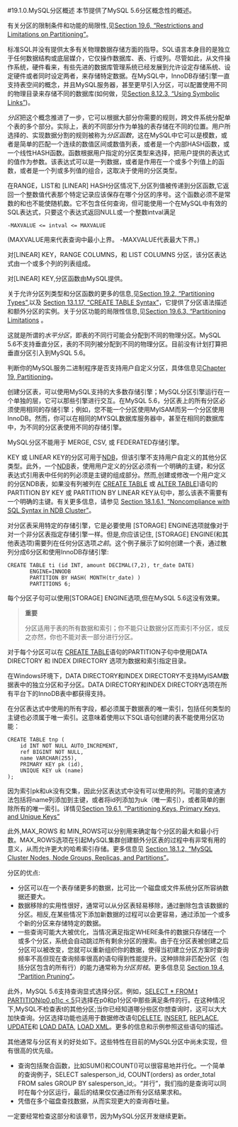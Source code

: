 #19.1.0.MySQL分区概述
本节提供了MySQL 5.6分区概念性的概述。　　　　

有关分区的限制条件和功能的局限性,见[Section 19.6, “Restrictions and Limitations on Partitioning”](./19.06.00_Restrictions_and_Limitations_on_Partitioning.md)。

标准SQL并没有提供太多有关物理数据存储方面的指导。SQL语言本身目的是独立于任何数据结构或底层媒介，它仅操作数据库、表、行或列。尽管如此，从文件操作系统，硬件看来，有些先进的数据库管理系统已经发展到允许设定存储系统、设定硬件或者同时设定两者，来存储特定数据。在MySQL中，InnoDB存储引擎一直支持表空间的概念，并且MySQL服务器，甚至更早引入分区，可以配置使用不同的物理目录来存储不同的数据库(如何做，见[Section 8.12.3, “Using Symbolic Links”][08.12.03])。

*分区*把这个概念推进了一步，它可以根据大部分你需要的规则，跨文件系统分配单个表的多个部分。实际上，表的不同部分作为单独的表存储在不同的位置。用户所选择的、实现数据分割的规则被称为*分区函数*，这在MySQL中它可以是模数，或者是简单的匹配一个连续的数值区间或数值列表，或者是一个内部HASH函数，或一个线性HASH函数。函数根据用户指定的分区类型来选择，把用户提供的表达式的值作为参数。该表达式可以是一列数据，或者是作用在一个或多个列值上的函数，或者是一个列或多列值的组合，这取决于使用的分区类型。

在RANGE，LIST和 [LINEAR] HASH分区情况下,分区列值被传递到分区函数,它返回一个整数值代表那个特定记录应该保存在哪个分区的序号。这个函数必须不是常数的和也不能使随机数。它不包含任何查询，但可能使用一个在MySQL中有效的SQL表达式，只要这个表达式返回NULL或一个整数intval满足
     
    -MAXVALUE <= intval <= MAXVALUE
(MAXVALUE用来代表查询中最小上界。 -MAXVALUE代表最大下界。)

对[LINEAR] KEY，RANGE COLUMNS，和 LIST COLUMNS 分区，该分区表达式由一个或多个列的列表组成。　　　　

对[LINEAR] KEY,分区函数由MySQL提供。

关于允许分区列类型和分区函数的更多的信息,见[Section 19.2, “Partitioning Types”](./19.02.00_Partitioning_Types.md),以及 [Section 13.1.17, “CREATE TABLE Syntax”][13.01.17]，它提供了分区语法描述和额外分区的实例。关于分区功能的局限性信息,见[Section 19.6.3, “Partitioning Limitations](./19.06.03_Partitioning_Limitations.md) 。　　　　

这就是所谓的*水平分区*，即表的不同行可能会分配到不同的物理分区。MySQL 5.6不支持垂直分区，表的不同列被分配到不同的物理分区。目前没有计划打算把垂直分区引入到MySQL 5.6。

判断你的MySQL服务二进制程序是否支持用户自定义分区，具体信息见[Chapter 19, Partitioning](./19.00.00_Partitioning.md)。　　　　

创建分区表，可以使用MySQL支持的大多数存储引擎；MySQL分区引擎运行在一个单独的层，它可以那些引擎进行交互。在MySQL 5.6，分区表上的所有分区必须使用相同的存储引擎；例如，您不能一个分区使用MyISAM而另一个分区使用InnoDB。然而，你可以在相同的MYSQL数据库服务器中，甚至在相同的数据库中，为不同的分区表使用不同的存储引擎。

MySQL分区不能用于 MERGE, CSV, 或 FEDERATED存储引擎。　　　　

KEY 或 LINEAR KEY的分区可用于[NDB][18.00.00]，但该引擎不支持用户自定义的其他分区类型。此外，一个[NDB][18.00.00]表，使用用户定义的分区必须有一个明确的主键，和分区表达式引用表中任何的列必须是主键的组成部分。然而,创建或修改一个用户定义的分区NDB表，如果没有列被列在 [CREATE TABLE][13.01.17] 或 [ALTER TABLE][13.01.07]]语句的PARTITION BY KEY 或 PARTITION BY LINEAR KEY从句中，那么该表不需要有一个明确的主键。有关更多信息，请参见 [Section 18.1.6.1, “Noncompliance with SQL Syntax in NDB Cluster”][18.01.06]。

对分区表采用特定的存储引擎，它是必要使用 [STORAGE] ENGINE选项就像对于对一个非分区表指定存储引擎一样。但是,你应该记住, [STORAGE] ENGINE(和其他表选项)需要列在任何分区选项*之前*。这个例子展示了如何创建一个表，通过散列分成6分区和使用InnoDB存储引擎:

    CREATE TABLE ti (id INT, amount DECIMAL(7,2), tr_date DATE)
		   ENGINE=INNODB
		   PARTITION BY HASH( MONTH(tr_date) )
		   PARTITIONS 6;

每个分区子句可以使用[STORAGE] ENGINE选项,但在MySQL 5.6这没有效果。


>**重要**
>
>分区适用于表的所有数据和索引；你不能只让数据分区而索引不分区，或反之亦然，你也不能对表一部分进行分区。

对于每个分区可以在 [CREATE TABLE][13.01.17]语句的PARTITION子句中使用DATA DIRECTORY 和 INDEX DIRECTORY 选项为数据和索引指定目录。

在Windows环境下，DATA DIRECTORY和INDEX DIRECTORY不支持MyISAM数据表中的独立分区和子分区。DATA DIRECTORY和INDEX DIRECTORY选项在所有平台下的InnoDB表中都获得支持。

在分区表达式中使用的所有字段，都必须属于数据表的唯一索引，包括任何类型的主键也必须属于唯一索引。这意味着使用以下SQL语句创建的表不能使用分区功能：

	CREATE TABLE tnp (
		id INT NOT NULL AUTO_INCREMENT,
		ref BIGINT NOT NULL,
		name VARCHAR(255),
		PRIMARY KEY pk (id),
		UNIQUE KEY uk (name)
	);

因为索引pk和uk没有交集，因此分区表达式中没有可以使用的列。可能的变通方法包括将name列添加到主键，或者将id列添加为uk（唯一索引），或者简单的删除所有的唯一索引。详情见[Section 19.6.1, “Partitioning Keys, Primary Keys, and Unique Keys”](./19.06.01_Partitioning_Keys_Primary_Keys_and_Unique_Keys.md)


此外,MAX_ROWS 和 MIN_ROWS可以分别用来确定每个分区的最大和最小行数。MAX_ROWS选项在引起MySQL集群创建额外分区表的过程中有非常有用的意义，从而允许更大的哈希索引存储。更多信息见 [Section 18.1.2, “MySQL Cluster Nodes, Node Groups, Replicas, and Partitions”][18.01.02]。　　　　

分区的优点:

- 分区可以在一个表存储更多的数据，比可比一个磁盘或文件系统分区所容纳数据还要大。　　　　
- 数据移除的实用性很好，通常可以从分区表轻易移除，通过删除包含该数据的分区。相反,在某些情况下添加新数据的过程可以会更容易，通过添加一个或多个新的分区来存储特定的数据。　　　　
- 一些查询可能大大被优化，当情况满足指定WHERE条件的数据只存储在一个或多个分区，系统会自动跳过所有剩余分区的搜索。由于在分区表被创建之后分区可以被改变，您就可以重新组织你的数据，使得当初建立分区方案时查询频率不高但现在查询频率很高的语句得到性能提升。这种排除非匹配分区（包括分区包含的所有行）的能力通常称为*分区剪枝*。更多信息见 [Section 19.4, “Partition Pruning”](./19.04.00_Partition_Pruning.md)。

此外，MySQL 5.6支持查询显式选择分区。例如，[SELECT * FROM t PARTITION(p0,p1)c < 5][13.02.09]只选择在p0和p1分区中那些满足条件的行。在这种情况下,MySQL不检查表t的其他分区;当你已经知道哪分些区你想查询时，这可以大大加快查询。分区选择功能也适用于数据修改语句[DELETE][13.02.02], [INSERT][13.02.05], [REPLACE][13.02.08], [UPDATE][13.02.11]和 [LOAD DATA][13.02.06], [LOAD XML][13.02.07]。更多的信息和示例参照这些语句的描述。

其他通常与分区有关的好处如下。这些特性在目前的MySQL分区中尚未实现，但有很高的优先级。


- 查询包括聚合函数，比如SUM()和COUNT()可以很容易地并行化。一个简单的查询例子，SELECT salesperson_id, COUNT(orders) as order_total FROM sales GROUP BY salesperson_id;。“并行”，我们指的是查询可以同时在每个分区运行，最后的结果仅仅通过所有分区结果求和。
- 凭借在多个磁盘查找数据，从而实现更大的查询吞吐量。

一定要经常检查这部分和该章节，因为MySQL分区开发继续更新。

[08.12.03]:../Chapter_08/08.12.03_Optimizing_Disk_I/O.md
[18.00.00]:../Chapter_18/18.00.00_MySQL_NDB_Cluster_7.3_and_NDB_Cluster_7.4.md
[13.01.17]:../Chapter_13/13.01.17_CREATE_TABLE_Syntax.md
[13.01.07]:../Chapter_13/13.01.07_ALTER_TABLE_Partition_Operations.md#13.1.7.1
[18.01.06]:../Chapter_18/18.01.06_Known_Limitations_of_NDB_Cluster.md#18.1.6.1
[18.01.02]:../Chapter_18/18.01.02_MySQL_Cluster_Nodes,_Node_Groups,_Replicas,_and_Partitions.md
[13.02.09]:../Chapter_13/13.02.09_SELECT_Syntax.md
[13.02.02]:../Chapter_13/13.02.02_DELETE_Syntax.md
[13.02.05]:../Chapter_13/13.02.05_INSERT_Syntax.md
[13.02.08]:../Chapter_13/13.02.08_REPLACE_Syntax.md
[13.02.11]:../Chapter_13/13.02.11_UPDATE_Syntax.md
[13.02.06]:../Chapter_13/13.02.06_LOAD_DATA_INFILE_Syntax.md
[13.02.07]:../Chapter_13/13.02.07_LOAD_XML_Syntax.md